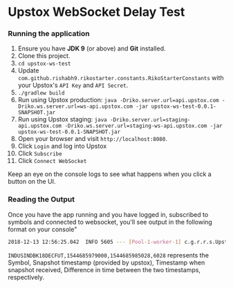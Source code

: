 # Upstox WebSocket Delay Test

### Running the application

1. Ensure you have __JDK 9__ (or above) and __Git__ installed.
2. Clone this project.
3. `cd upstox-ws-test`
4. Update `com.github.rishabh9.rikostarter.constants.RikoStarterConstants` with your Upstox's `API Key` and `API Secret`.
4. `./gradlew build`
5. Run using Upstox production: `java -Driko.server.url=api.upstox.com -Driko.ws.server.url=ws-api.upstox.com -jar upstox-ws-test-0.0.1-SNAPSHOT.jar` 
6. Run using Upstox staging: `java -Driko.server.url=staging-api.upstox.com -Driko.ws.server.url=staging-ws-api.upstox.com -jar upstox-ws-test-0.0.1-SNAPSHOT.jar`
7. Open your browser and visit `http://localhost:8080`.
8. Click `Login` and log into Upstox
9. Click `Subscribe`
10. Click `Connect WebSocket`

Keep an eye on the console logs to see what happens when you click a button on the UI.

### Reading the Output

Once you have the app running and you have logged in, subscribed to symbols and connected to websocket,
you'll see output in the following format on your console"

```bash
2018-12-13 12:56:25.042  INFO 5605 --- [Pool-1-worker-1] c.g.r.r.s.UpstoxWebSocketSubscriber      : INDUSINDBK18DECFUT,1544685979000,1544685985028,6028
```

`INDUSINDBK18DECFUT,1544685979000,1544685985028,6028` represents the Symbol, Snapshot timestamp (provided by upstox), Timestamp when snapshot received, Difference in time between the two timestamps, respectively.
